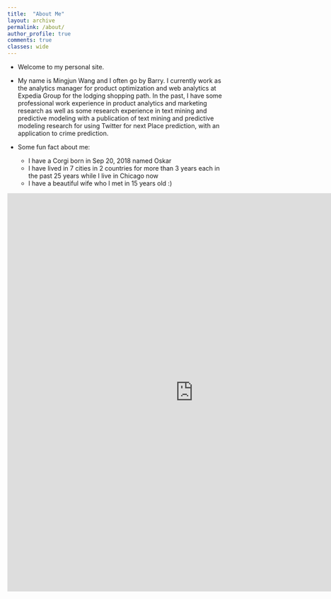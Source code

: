 ```yaml
---
title:  "About Me"
layout: archive
permalink: /about/
author_profile: true
comments: true
classes: wide
---
```

* Welcome to my personal site.

* My name is Mingjun Wang and I often go by Barry. I currently work as the analytics manager for product optimization and web analytics at Expedia Group for the lodging shopping path. In the past, I have some professional work experience in product analytics and marketing research as well as some research experience in text mining and predictive modeling with a publication of text mining and predictive modeling research for using Twitter for next Place prediction, with an application to crime prediction. 

* Some fun fact about me:
    * I have a Corgi born in Sep 20, 2018 named Oskar
    * I have lived in 7 cities in 2 countries for more than 3 years each in the past 25 years while I live in Chicago now
    * I have a beautiful wife who I met in 15 years old :)


<embed src="https://mw4ccbarry.github.io/assets/Resume/Resume.pdf" width= "840" height= "900" type="application/pdf"/>